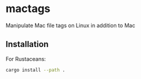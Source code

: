 # mactags

Manipulate Mac file tags on Linux in addition to Mac

## Installation

For Rustaceans:

```bash
cargo install --path .
```
